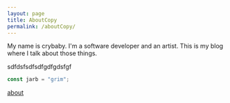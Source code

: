 ```yaml
---
layout: page
title: AboutCopy
permalink: /aboutCopy/
---
```


My name is crybaby. I'm a software developer and an artist. This is my blog where I talk about those things.

sdfdsfsdfsdfgdfgdsfgf

```typescript
const jarb = "grim";
```

[about](/bigFail/)
